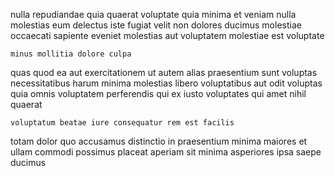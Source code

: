 <!--
title: Enterprise-wide asymmetric approach
author: Meaghan
date: 2015-02-21-1126
link: 2015-02-21-1126-enterprise-wide-asymmetric-approach
tags: [CSS3,bears,make,IX]
-->

nulla  repudiandae quia quaerat voluptate quia minima et veniam
nulla  molestias eum delectus iste fugiat velit
non dolores ducimus molestiae occaecati sapiente eveniet molestias
aut voluptatem molestiae est voluptate
 	minus mollitia dolore culpa
quas quod ea aut exercitationem ut autem alias praesentium
sunt voluptas necessitatibus harum minima
 molestias libero voluptatibus aut odit voluptas quia omnis voluptatem
perferendis qui ex iusto voluptates  qui amet nihil quaerat
 	voluptatum beatae iure consequatur rem est facilis
totam dolor quo accusamus distinctio 
in praesentium minima maiores  et
ullam commodi possimus placeat aperiam sit minima asperiores
ipsa saepe ducimus